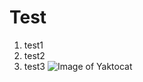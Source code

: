 # Test
1. test1
1. test2
1. test3
![Image of Yaktocat](https://octodex.github.com/images/yaktocat.png)
